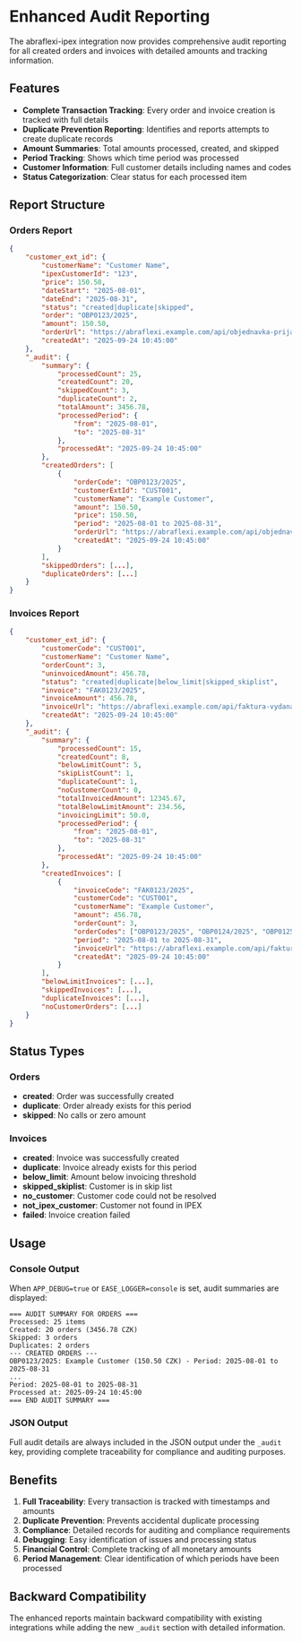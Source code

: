 # Enhanced Audit Reporting

The abraflexi-ipex integration now provides comprehensive audit reporting for all created orders and invoices with detailed amounts and tracking information.

## Features

- **Complete Transaction Tracking**: Every order and invoice creation is tracked with full details
- **Duplicate Prevention Reporting**: Identifies and reports attempts to create duplicate records
- **Amount Summaries**: Total amounts processed, created, and skipped
- **Period Tracking**: Shows which time period was processed
- **Customer Information**: Full customer details including names and codes
- **Status Categorization**: Clear status for each processed item

## Report Structure

### Orders Report

```json
{
    "customer_ext_id": {
        "customerName": "Customer Name",
        "ipexCustomerId": "123",
        "price": 150.50,
        "dateStart": "2025-08-01",
        "dateEnd": "2025-08-31",
        "status": "created|duplicate|skipped",
        "order": "OBP0123/2025",
        "amount": 150.50,
        "orderUrl": "https://abraflexi.example.com/api/objednavka-prijata/123",
        "createdAt": "2025-09-24 10:45:00"
    },
    "_audit": {
        "summary": {
            "processedCount": 25,
            "createdCount": 20,
            "skippedCount": 3,
            "duplicateCount": 2,
            "totalAmount": 3456.78,
            "processedPeriod": {
                "from": "2025-08-01",
                "to": "2025-08-31"
            },
            "processedAt": "2025-09-24 10:45:00"
        },
        "createdOrders": [
            {
                "orderCode": "OBP0123/2025",
                "customerExtId": "CUST001",
                "customerName": "Example Customer",
                "amount": 150.50,
                "price": 150.50,
                "period": "2025-08-01 to 2025-08-31",
                "orderUrl": "https://abraflexi.example.com/api/objednavka-prijata/123",
                "createdAt": "2025-09-24 10:45:00"
            }
        ],
        "skippedOrders": [...],
        "duplicateOrders": [...]
    }
}
```

### Invoices Report

```json
{
    "customer_ext_id": {
        "customerCode": "CUST001",
        "customerName": "Customer Name",
        "orderCount": 3,
        "uninvoicedAmount": 456.78,
        "status": "created|duplicate|below_limit|skipped_skiplist",
        "invoice": "FAK0123/2025",
        "invoiceAmount": 456.78,
        "invoiceUrl": "https://abraflexi.example.com/api/faktura-vydana/123",
        "createdAt": "2025-09-24 10:45:00"
    },
    "_audit": {
        "summary": {
            "processedCount": 15,
            "createdCount": 8,
            "belowLimitCount": 5,
            "skipListCount": 1,
            "duplicateCount": 1,
            "noCustomerCount": 0,
            "totalInvoicedAmount": 12345.67,
            "totalBelowLimitAmount": 234.56,
            "invoicingLimit": 50.0,
            "processedPeriod": {
                "from": "2025-08-01",
                "to": "2025-08-31"
            },
            "processedAt": "2025-09-24 10:45:00"
        },
        "createdInvoices": [
            {
                "invoiceCode": "FAK0123/2025",
                "customerCode": "CUST001",
                "customerName": "Example Customer",
                "amount": 456.78,
                "orderCount": 3,
                "orderCodes": ["OBP0123/2025", "OBP0124/2025", "OBP0125/2025"],
                "period": "2025-08-01 to 2025-08-31",
                "invoiceUrl": "https://abraflexi.example.com/api/faktura-vydana/123",
                "createdAt": "2025-09-24 10:45:00"
            }
        ],
        "belowLimitInvoices": [...],
        "skippedInvoices": [...],
        "duplicateInvoices": [...],
        "noCustomerOrders": [...]
    }
}
```

## Status Types

### Orders
- **created**: Order was successfully created
- **duplicate**: Order already exists for this period
- **skipped**: No calls or zero amount

### Invoices
- **created**: Invoice was successfully created
- **duplicate**: Invoice already exists for this period
- **below_limit**: Amount below invoicing threshold
- **skipped_skiplist**: Customer is in skip list
- **no_customer**: Customer code could not be resolved
- **not_ipex_customer**: Customer not found in IPEX
- **failed**: Invoice creation failed

## Usage

### Console Output
When `APP_DEBUG=true` or `EASE_LOGGER=console` is set, audit summaries are displayed:

```
=== AUDIT SUMMARY FOR ORDERS ===
Processed: 25 items
Created: 20 orders (3456.78 CZK)
Skipped: 3 orders
Duplicates: 2 orders
--- CREATED ORDERS ---
OBP0123/2025: Example Customer (150.50 CZK) - Period: 2025-08-01 to 2025-08-31
...
Period: 2025-08-01 to 2025-08-31
Processed at: 2025-09-24 10:45:00
=== END AUDIT SUMMARY ===
```

### JSON Output
Full audit details are always included in the JSON output under the `_audit` key, providing complete traceability for compliance and auditing purposes.

## Benefits

1. **Full Traceability**: Every transaction is tracked with timestamps and amounts
2. **Duplicate Prevention**: Prevents accidental duplicate processing
3. **Compliance**: Detailed records for auditing and compliance requirements
4. **Debugging**: Easy identification of issues and processing status
5. **Financial Control**: Complete tracking of all monetary amounts
6. **Period Management**: Clear identification of which periods have been processed

## Backward Compatibility

The enhanced reports maintain backward compatibility with existing integrations while adding the new `_audit` section with detailed information.